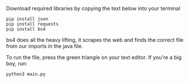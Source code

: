 Download required libraries by copying the text below into your terminal
```
pip install json
pip install requests
pip install bs4
```
bs4 does all the heavy lifting, it scrapes the web and finds the correct file
from our imports in the java file.

To run the file, press the green triangle on your text editor. If you're a big
boy, run:
```
python3 main.py
```

